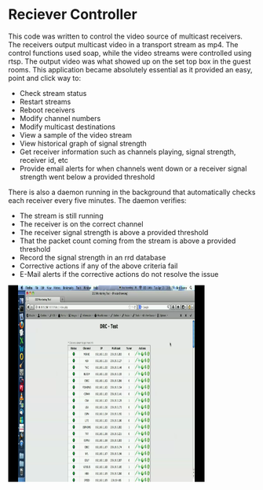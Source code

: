 # Reciever Controller

This code was written to control the video source of multicast receivers.  The receivers output multicast video in a transport stream as mp4.  The control functions used soap, while the video streams were controlled using rtsp.  The output video was what showed up on the set top box in the guest rooms.  This application became absolutely essential as it provided an easy, point and click way to:
- Check stream status
- Restart streams
- Reboot receivers
- Modify channel numbers
- Modify multicast destinations
- View a sample of the video stream
- View historical graph of signal strength
- Get receiver information such as channels playing, signal strength, receiver id, etc
- Provide email alerts for when channels went down or a receiver signal strength went below a provided threshold

There is also a daemon running in the background that automatically checks each receiver every five minutes.  The daemon verifies:
- The stream is still running
- The receiver is on the correct channel
- The receiver signal strength is above a provided threshold
- That the packet count coming from the stream is above a provided threshold
- Record the signal strength in an rrd database
- Corrective actions if any of the above criteria fail
- E-Mail alerts if the corrective actions do not resolve the issue  

<img src="https://raw.githubusercontent.com/joseph4321/receivercontroller/master/shot1.png" alt="Drawing" style="width: 400px;height: 400px"/>
